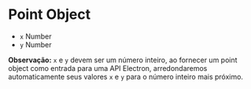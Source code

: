 # Point Object

* `x` Number
* `y` Number

**Observação:** `x` e `y` devem ser um número inteiro, ao fornecer um point object como entrada para uma API Electron, arredondaremos automaticamente seus valores `x` e `y` para o número inteiro mais próximo.
